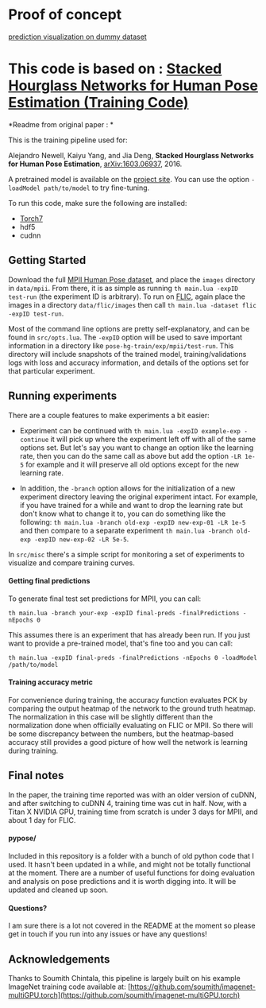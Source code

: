 # Proof of concept

[prediction visualization on dummy dataset](src/itorch/hand-demo.ipynb)




# This code is based on : [Stacked Hourglass Networks for Human Pose Estimation (Training Code)](https://github.com/anewell/pose-hg-train/)

*Readme from original paper : *

This is the training pipeline used for:

Alejandro Newell, Kaiyu Yang, and Jia Deng,
**Stacked Hourglass Networks for Human Pose Estimation**,
[arXiv:1603.06937](http://arxiv.org/abs/1603.06937), 2016.

A pretrained model is available on the [project site](http://www-personal.umich.edu/~alnewell/pose). You can use the option `-loadModel path/to/model` to try fine-tuning. 

To run this code, make sure the following are installed:

- [Torch7](https://github.com/torch/torch7)
- hdf5
- cudnn

## Getting Started ##

Download the full [MPII Human Pose dataset](http://human-pose.mpi-inf.mpg.de), and place the `images` directory in `data/mpii`. From there, it is as simple as running `th main.lua -expID test-run` (the experiment ID is arbitrary). To run on [FLIC](http://bensapp.github.io/flic-dataset.html), again place the images in a directory `data/flic/images` then call `th main.lua -dataset flic -expID test-run`.

Most of the command line options are pretty self-explanatory, and can be found in `src/opts.lua`. The `-expID` option will be used to save important information in a directory like `pose-hg-train/exp/mpii/test-run`. This directory will include snapshots of the trained model, training/validations logs with loss and accuracy information, and details of the options set for that particular experiment.

## Running experiments ##

There are a couple features to make experiments a bit easier:

- Experiment can be continued with `th main.lua -expID example-exp -continue` it will pick up where the experiment left off with all of the same options set. But let's say you want to change an option like the learning rate, then you can do the same call as above but add the option `-LR 1e-5` for example and it will preserve all old options except for the new learning rate.

- In addition, the `-branch` option allows for the initialization of a new experiment directory leaving the original experiment intact. For example, if you have trained for a while and want to drop the learning rate but don't know what to change it to, you can do something like the following: `th main.lua -branch old-exp -expID new-exp-01 -LR 1e-5` and then compare to a separate experiment `th main.lua -branch old-exp -expID new-exp-02 -LR 5e-5`.

In `src/misc` there's a simple script for monitoring a set of experiments to visualize and compare training curves.

#### Getting final predictions ####

To generate final test set predictions for MPII, you can call:

`th main.lua -branch your-exp -expID final-preds -finalPredictions -nEpochs 0`

This assumes there is an experiment that has already been run. If you just want to provide a pre-trained model, that's fine too and you can call:

`th main.lua -expID final-preds -finalPredictions -nEpochs 0 -loadModel /path/to/model`

#### Training accuracy metric ####

For convenience during training, the accuracy function evaluates PCK by comparing the output heatmap of the network to the ground truth heatmap. The normalization in this case will be slightly different than the normalization done when officially evaluating on FLIC or MPII. So there will be some discrepancy between the numbers, but the heatmap-based accuracy still provides a good picture of how well the network is learning during training.

## Final notes ##

In the paper, the training time reported was with an older version of cuDNN, and after switching to cuDNN 4, training time was cut in half. Now, with a Titan X NVIDIA GPU, training time from scratch is under 3 days for MPII, and about 1 day for FLIC.

#### pypose/ ####

Included in this repository is a folder with a bunch of old python code that I used. It hasn't been updated in a while, and might not be totally functional at the moment. There are a number of useful functions for doing evaluation and analysis on pose predictions and it is worth digging into. It will be updated and cleaned up soon.

#### Questions? ####

I am sure there is a lot not covered in the README at the moment so please get in touch if you run into any issues or have any questions!

## Acknowledgements ##

Thanks to Soumith Chintala, this pipeline is largely built on his example ImageNet training code available at:
[https://github.com/soumith/imagenet-multiGPU.torch](https://github.com/soumith/imagenet-multiGPU.torch)
